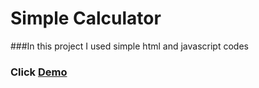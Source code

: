 # Simple Calculator
###In this project I used simple html and javascript codes
### Click [Demo](docs/CONTRIBUTING.md)
